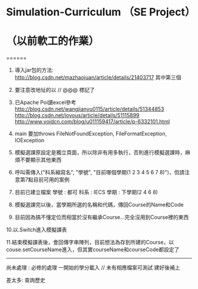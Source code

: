 # Simulation-Curriculum （SE Project）
# （以前軟工的作業）
======
1. 導入jar包的方法:
http://blog.csdn.net/mazhaojuan/article/details/21403717 其中第三個

2. 要注意改地址的以 // @@@ 標記了

3. 已Apache Poi讀excel參考
http://blog.csdn.net/wangjianyu0115/article/details/51344853
http://blog.csdn.net/joyous/article/details/51115899
http://www.voidcn.com/blog/u011159417/article/p-6332101.html

4. main 要加throws FileNotFoundException, FileFormatException, IOException 

5. 模擬選課原設定是獨立頁面，所以除非有用多執行，否則進行模擬選課時，麻煩不要顯示其他東西

6. 呼叫需傳入("科系縮寫名", "學號", "目前哪個學期(1 2 3 4 5 6 7 8)")，但請注意第7點目前可用的案例

7. 目前已建立檔案
學號 : 都可
科系 : IECS
學期 : 下學期(2 4 6 8)

8. 模擬選課完以後，當學期所選的名稱和代碼，傳回Course的Name和Code

9. 目前因為搞不懂定位而相當於沒有繼承Course...完全沒用到Course裡的東西

10.以.Switch進入模擬課表

11.結束模擬課表後，會回傳字串陣列，目前想法為存到所建的Course，以couse.setCourseName進入，但其實courseName和courseCode都設定了

-----------------------------------------------
尚未處理 : 
必修的處理 一開始的學分載入 // 未有相應檔案可測試 建好後補上


差太多:
查詢歷史
